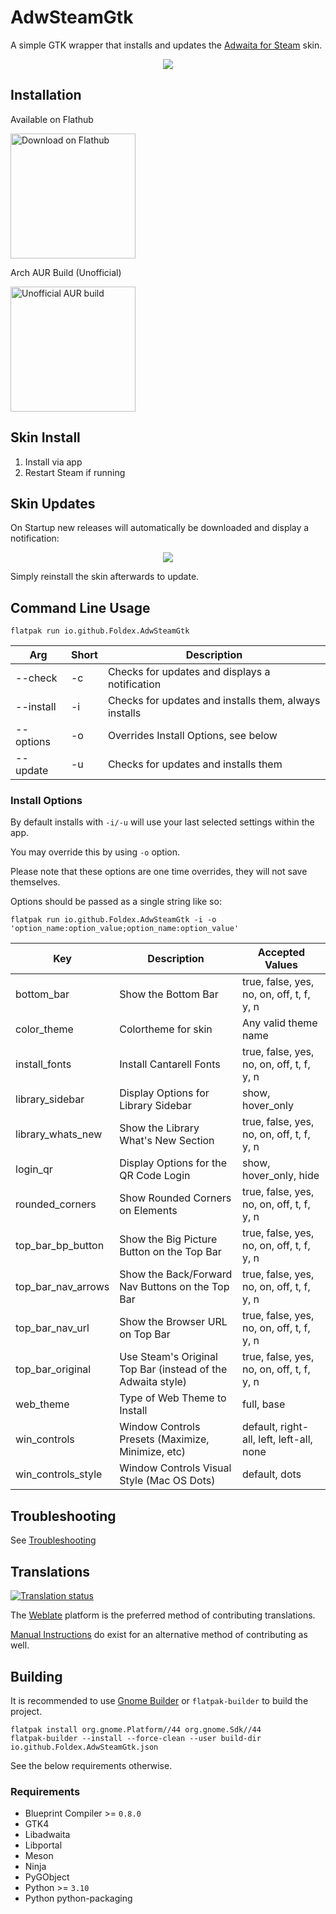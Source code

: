 # AdwSteamGtk

A simple GTK wrapper that installs and updates the [Adwaita for Steam](https://github.com/tkashkin/Adwaita-for-Steam) skin.

<p align="center"><img src="img/screen.png?raw=true" /></p>

## Installation

Available on Flathub

<a href="https://flathub.org/apps/details/io.github.Foldex.AdwSteamGtk">
    <img width="200" alt="Download on Flathub" src="https://flathub.org/assets/badges/flathub-badge-i-en.svg"/>
</a>

<br/>

Arch AUR Build (Unofficial)

<a href="https://aur.archlinux.org/packages/adwsteamgtk">
    <img width="200" alt="Unofficial AUR build" src="https://img.shields.io/aur/version/adwsteamgtk?style=for-the-badge">
</a>

## Skin Install

1. Install via app
2. Restart Steam if running

## Skin Updates

On Startup new releases will automatically be downloaded and display a notification:

<p align="center"><img src="img/update.png?raw=true" /></p>

Simply reinstall the skin afterwards to update.

## Command Line Usage

`flatpak run io.github.Foldex.AdwSteamGtk`

| Arg             | Short  | Description                                              |
| --------------  | ------ | -------------------------------------------------------- |
| --check         | -c     | Checks for updates and displays a notification           |
| --install       | -i     | Checks for updates and installs them, always installs    |
| --options       | -o     | Overrides Install Options, see below                     |
| --update        | -u     | Checks for updates and installs them                     |

### Install Options

By default installs with `-i/-u` will use your last selected settings within the app.

You may override this by using `-o` option.

Please note that these options are one time overrides, they will not save themselves.

Options should be passed as a single string like so:

`flatpak run io.github.Foldex.AdwSteamGtk -i -o 'option_name:option_value;option_name:option_value'`

| Key                | Description                                                 | Accepted Values                                          |
| ------------------ | ----------------------------------------------------------- | -------------------------------------------------------- |
| bottom_bar         | Show the Bottom Bar                                         | true, false, yes, no, on, off, t, f, y, n                |
| color_theme        | Colortheme for skin                                         | Any valid theme name                                     |
| install_fonts      | Install Cantarell Fonts                                     | true, false, yes, no, on, off, t, f, y, n                |
| library_sidebar    | Display Options for Library Sidebar                         | show, hover_only                                         |
| library_whats_new  | Show the Library What's New Section                         | true, false, yes, no, on, off, t, f, y, n                |
| login_qr           | Display Options for the QR Code Login                       | show, hover_only, hide                                   |
| rounded_corners    | Show Rounded Corners on Elements                            | true, false, yes, no, on, off, t, f, y, n                |
| top_bar_bp_button  | Show the Big Picture Button on the Top Bar                  | true, false, yes, no, on, off, t, f, y, n                |
| top_bar_nav_arrows | Show the Back/Forward Nav Buttons on the Top Bar            | true, false, yes, no, on, off, t, f, y, n                |
| top_bar_nav_url    | Show the Browser URL on Top Bar                             | true, false, yes, no, on, off, t, f, y, n                |
| top_bar_original   | Use Steam's Original Top Bar (instead of the Adwaita style) | true, false, yes, no, on, off, t, f, y, n                |
| web_theme          | Type of Web Theme to Install                                | full, base                                               |
| win_controls       | Window Controls Presets (Maximize, Minimize, etc)           | default, right-all, left, left-all, none                 |
| win_controls_style | Window Controls Visual Style (Mac OS Dots)                  | default, dots                                            |

## Troubleshooting

See [Troubleshooting](https://github.com/Foldex/AdwSteamGtk/wiki/Troubleshooting)

## Translations

<a href="https://hosted.weblate.org/engage/adwsteamgtk/">
    <img src="https://hosted.weblate.org/widgets/adwsteamgtk/-/adwsteamgtk/multi-auto.svg" alt="Translation status" />
</a>

The [Weblate](https://hosted.weblate.org/projects/adwsteamgtk/adwsteamgtk/) platform is the preferred method of contributing translations.

[Manual Instructions](/po) do exist for an alternative method of contributing as well.

## Building

It is recommended to use [Gnome Builder](https://wiki.gnome.org/Apps/Builder) or `flatpak-builder` to build the project.

```
flatpak install org.gnome.Platform//44 org.gnome.Sdk//44
flatpak-builder --install --force-clean --user build-dir io.github.Foldex.AdwSteamGtk.json
```

See the below requirements otherwise.

### Requirements

- Blueprint Compiler >= `0.8.0`
- GTK4
- Libadwaita
- Libportal
- Meson
- Ninja
- PyGObject
- Python >= `3.10`
- Python python-packaging

